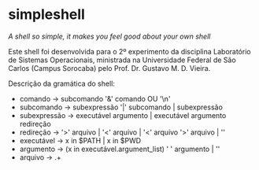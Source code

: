 # simpleshell

*A shell so simple, it makes you feel good about your own shell*

Este shell foi desenvolvida para o 2º experimento da disciplina Laboratório de Sistemas Operacionais,
ministrada na Universidade Federal de São Carlos (Campus Sorocaba) pelo Prof. Dr. Gustavo M. D. Vieira.

Descrição da gramática do shell:
* comando → subcomando '&' comando OU '\n'
* subcomando → subexpressão '|' subcomando | subexpressão
* subexpressão → executável argumento | executável argumento redireção
* redireção → '>' arquivo | '<' arquivo | '<' arquivo '>' arquivo | ''
* executável → x in $PATH | x in $PWD
* argumento → (x in executável.argument\_list) ' ' argumento | ''
* arquivo → .+
